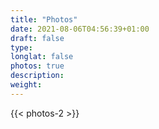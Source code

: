 ```yaml
---
title: "Photos"
date: 2021-08-06T04:56:39+01:00
draft: false
type: 
longlat: false
photos: true
description:
weight:
---
```



{{< photos-2 >}}


